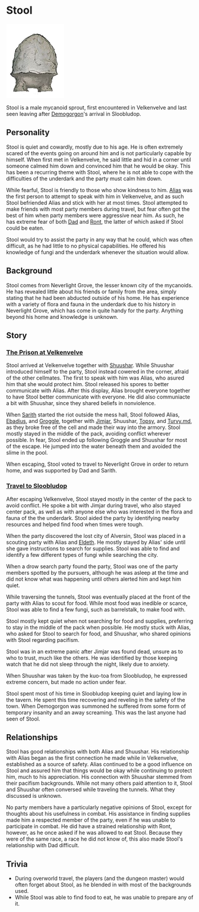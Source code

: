 # Stool

![Stool](Stool.png)

Stool is a male mycanoid sprout, first encountered in Velkenvelve and last seen leaving after [Demogorgon](../../lore/demon_lords/demogorgon.md)'s arrival in Sloobludop.

## Personality
Stool is quiet and cowardly, mostly due to his age. He is often extremely scared of the events going on around him and is not particularly capable by himself. When first met in Velkenvelve, he said little and hid in a corner until someone calmed him down and convinced him that he would be okay. This has been a recurring theme with Stool, where he is not able to cope with the difficulties of the underdark and the party must calm him down.

While fearful, Stool is friendly to those who show kindness to him. [Alias](../pcs/alias.md) was the first person to attempt to speak with him in Velkenvelve, and as such Stool befriended Alias and stick with her at most times. Stool attempted to make friends with most party members during travel, but fear often got the best of him when party members were aggressive near him. As such, he has extreme fear of both [Dad](../pcs/dad.md) and [Ront](ront.md), the latter of which asked if Stool could be eaten.

Stool would try to assist the party in any way that he could, which was often difficult, as he had little to no physical capabilities. He offered his knowledge of fungi and the underdark whenever the situation would allow.

## Background
Stool comes from Neverlight Grove, the lesser known city of the mycanoids. He has revealed little about his friends or family from the area, simply stating that he had been abducted outside of his home. He has experience with a variety of flora and fauna in the underdark due to his history in Neverlight Grove, which has come in quite handy for the party. Anything beyond his home and knowledge is unknown.

## Story
### [The Prison at Velkenvelve](../../sessions/arc01/info.md)
Stool arrived at Velkenvelve together with [Shuushar](shuushar.md). While Shuushar introduced himself to the party, Stool instead cowered in the corner, afraid of the other cellmates. The first to speak with him was Alias, who asured him that she would protect him. Stool released his spores to better communicate with Alias. After this display, Alias brought everyone together to have Stool better communicate with everyone. He did also communiacte a bit with Shuushar, since they shared beliefs in nonviolence.

When [Sarith](sarith.md) started the riot outside the mess hall, Stool followed Alias, [Ebadius](../pcs/ebadius.md), and [Groggle](../pcs/groggle.md), together with [Jimjar](jimjar.md), Shuushar, [Topsy](topsy.md), and [Turvy.md](turvy.md), as they broke free of the cell and made their way into the armory. Stool mostly stayed in the middle of the pack, avoiding conflict wherever possible. In fear, Stool ended up following Groggle and Shuushar for most of the escape. He jumped into the water beneath them and avoided the slime in the pool.

When escaping, Stool voted to travel to Neverlight Grove in order to return home, and was supported by Dad and Sarith.

### [Travel to Sloobludop](../../sessions/arc02/info.md)
After escaping Velkenvelve, Stool stayed mostly in the center of the pack to avoid conflict. He spoke a bit with Jimjar during travel, who also stayed center pack, as well as with anyone else who was interested in the flora and fauna of the the underdark. Stool aided the party by identifying nearby resources and helped find food when times were tough.

When the party discovered the lost city of Alversin, Stool was placed in a scouting party with Alias and [Eldeth](eldeth.md). He mostly stayed by Alias' side until she gave instructions to search for supplies. Stool was able to find and identify a few different types of fungi while searching the city.

When a drow search party found the party, Stool was one of the party members spotted by the pursuers, although he was asleep at the time and did not know what was happening until others alerted him and kept him quiet.

While traversing the tunnels, Stool was eventually placed at the front of the party with Alias to scout for food. While most food was inedible or scarce, Stool was able to find a few fungi, such as barrelstalk, to make food with.

Stool mostly kept quiet when not searching for food and supplies, preferring to stay in the middle of the pack when possible. He mostly stuck with Alias, who asked for Stool to search for food, and Shuushar, who shared opinions with Stool regarding pacifism.

Stool was in an extreme panic after Jimjar was found dead, unsure as to who to trust, much like the others. He was identified by those keeping watch that he did not sleep through the night, likely due to anxiety.

When Shuushar was taken by the kuo-toa from Sloobludop, he expressed extreme concern, but made no action under fear.

Stool spent most of his time in Sloobludop keeping quiet and laying low in the tavern. He spent this time recovering and reveling in the safety of the town. When Demogorgon was summoned he suffered from some form of temporary insanity and an away screaming. This was the last anyone had seen of Stool.

## Relationships
Stool has good relationships with both Alias and Shuushar. His relationship with Alias began as the first connection he made while in Velkenvelve, established as a source of safety. Alias continued to be a good influence on Stool and assured him that things would be okay while continuing to protect him, much to his appreciation. His connection with Shuushar stemmed from their pacifism backgrounds. While not many others paid attention to it, Stool and Shuushar often conversed while traveling the tunnels. What they discussed is unknown.

No party members have a particularly negative opinions of Stool, except for thoughts about his usefulness in combat. His assistance in finding supplies made him a respected member of the party, even if he was unable to participate in combat. He did have a strained relationship with Ront, however, as he once asked if he was allowed to eat Stool. Because they were of the same race, a race he did not know of, this also made Stool's relationship with Dad difficult.

## Trivia
* During overworld travel, the players (and the dungeon master) would often forget about Stool, as he blended in with most of the backgrounds used.
* While Stool was able to find food to eat, he was unable to prepare any of it.
